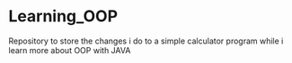 # Learning_OOP
Repository to store the changes i do to a simple calculator program while i learn more about OOP with JAVA
